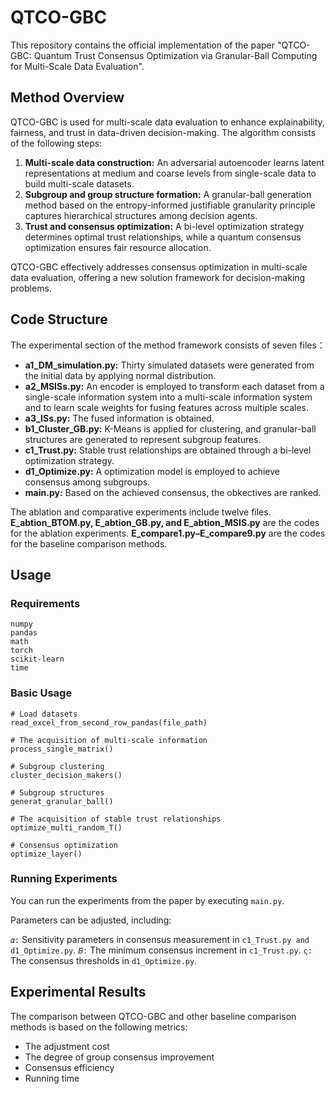 # QTCO-GBC
This repository contains the official implementation of the paper "QTCO-GBC: Quantum Trust Consensus Optimization via Granular-Ball Computing for Multi-Scale Data Evaluation". 

## Method Overview
QTCO-GBC is used for multi-scale data evaluation to enhance explainability, fairness, and trust in data-driven decision-making. The algorithm consists of the following steps:

1. **Multi-scale data construction:** An adversarial autoencoder learns latent representations at medium and coarse levels from single-scale data to build multi-scale datasets.
2. **Subgroup and group structure formation:** A granular-ball generation method based on the entropy-informed justifiable granularity principle captures hierarchical structures among decision agents.
3. **Trust and consensus optimization:** A bi-level optimization strategy determines optimal trust relationships, while a quantum consensus optimization ensures fair resource allocation.

QTCO-GBC effectively addresses consensus optimization in multi-scale data evaluation, offering a new solution framework for decision-making problems.

## Code Structure
The experimental section of the method framework consists of seven files：

* **a1_DM_simulation.py:** Thirty simulated datasets were generated from the initial data by applying normal distribution.
* **a2_MSISs.py:** An encoder is employed to transform each dataset from a single-scale information system into a multi-scale information system and to learn scale weights for fusing features across multiple scales.
* **a3_ISs.py:** The fused information is obtained.
* **b1_Cluster_GB.py:** K-Means is applied for clustering, and granular-ball structures are generated to represent subgroup features.
* **c1_Trust.py:** Stable trust relationships are obtained through a bi-level optimization strategy.
* **d1_Optimize.py:** A optimization model is employed to achieve consensus among subgroups.
* **main.py:** Based on the achieved consensus, the obkectives are ranked.
  
The ablation and comparative experiments include twelve files. **E_abtion_BTOM.py, E_abtion_GB.py, and E_abtion_MSIS.py** are the codes for the ablation experiments. **E_compare1.py–E_compare9.py** are the codes for the baseline comparison methods.

## Usage
### Requirements
```
numpy 
pandas
math
torch
scikit-learn 
time
```

### Basic Usage

```
# Load datasets
read_excel_from_second_row_pandas(file_path)

# The acquisition of multi-scale information
process_single_matrix()

# Subgroup clustering
cluster_decision_makers()

# Subgroup structures
generat_granular_ball()

# The acquisition of stable trust relationships
optimize_multi_random_T()

# Consensus optimization
optimize_layer()
```

### Running Experiments
You can run the experiments from the paper by executing `main.py`.

Parameters can be adjusted, including:

`𝛼:` Sensitivity parameters in consensus measurement in `c1_Trust.py and d1_Optimize.py`.
`𝐵:` The minimum consensus increment in `c1_Trust.py`.
`ς:` The consensus thresholds in `d1_Optimize.py`.

## Experimental Results
The comparison between QTCO-GBC and other baseline comparison methods is based on the following metrics:

* The adjustment cost
* The degree of group consensus improvement
* Consensus efficiency
* Running time

